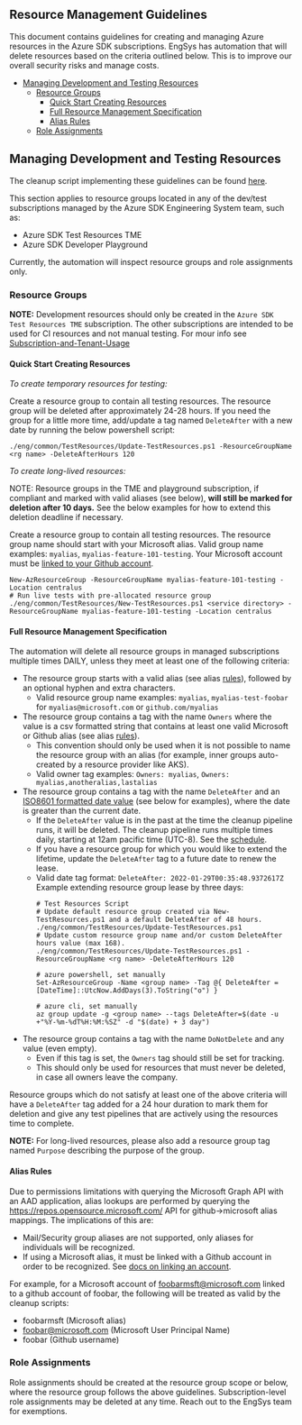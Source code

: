 ## Resource Management Guidelines

This document contains guidelines for creating and managing Azure resources in the Azure SDK
subscriptions. EngSys has automation that will delete resources based on the criteria outlined below. This is to
improve our overall security risks and manage costs.

  * [Managing Development and Testing Resources](#managing-development-and-testing-resources)
     * [Resource Groups](#resource-groups)
        * [Quick Start Creating Resources](#quick-start-creating-resources)
        * [Full Resource Management Specification](#full-resource-management-specification)
        * [Alias Rules](#alias-rules)
     * [Role Assignments](#role-assignments)

## Managing Development and Testing Resources

The cleanup script implementing these guidelines can be found [here](https://github.com/Azure/azure-sdk-tools/blob/main/eng/scripts/live-test-resource-cleanup.ps1).

This section applies to resource groups located in any of the dev/test subscriptions managed by the Azure SDK
Engineering System team, such as:

- Azure SDK Test Resources TME
- Azure SDK Developer Playground

Currently, the automation will inspect resource groups and role assignments only.

### Resource Groups

**NOTE:** Development resources should only be created in the `Azure SDK Test Resources TME` subscription. The other
subscriptions are intended to be used for CI resources and not manual testing. For mour info see [Subscription-and-Tenant-Usage](https://dev.azure.com/azure-sdk/internal/_wiki/wikis/internal.wiki/206/Subscription-and-Tenant-Usage)

#### Quick Start Creating Resources

*To create temporary resources for testing:*

Create a resource group to contain all testing resources. The resource group will be deleted after approximately 24-28 hours.
If you need the group for a little more time, add/update a tag named `DeleteAfter` with a new date by running the below powershell script:

```
./eng/common/TestResources/Update-TestResources.ps1 -ResourceGroupName <rg name> -DeleteAfterHours 120
```

*To create long-lived resources:*

NOTE: Resource groups in the TME and playground subscription, if compliant and marked with valid aliases (see below), **will still
be marked for deletion after 10 days.** See the below examples for how to extend this deletion deadline if necessary.

Create a resource group to contain all testing resources. The resource group name should start with your Microsoft alias.
Valid group name examples: `myalias`, `myalias-feature-101-testing`. Your Microsoft account must be
[linked to your Github account](https://repos.opensource.microsoft.com/link).

```
New-AzResourceGroup -ResourceGroupName myalias-feature-101-testing -Location centralus
# Run live tests with pre-allocated resource group
./eng/common/TestResources/New-TestResources.ps1 <service directory> -ResourceGroupName myalias-feature-101-testing -Location centralus
```

#### Full Resource Management Specification

The automation will delete all resource groups in managed subscriptions multiple times DAILY, unless they meet at least one of the following criteria:

- The resource group starts with a valid alias (see alias [rules](#alias-rules)), followed by an optional hyphen and extra characters.
    - Valid resource group name examples: `myalias`, `myalias-test-foobar` for `myalias@microsoft.com` or `github.com/myalias`
- The resource group contains a tag with the name `Owners` where the value is a csv formatted string that contains at
  least one valid Microsoft or Github alias (see alias [rules](#alias-rules)).
    - This convention should only be used when it is not possible to name the resource group with an alias
        (for example, inner groups auto-created by a resource provider like AKS).
    - Valid owner tag examples: `Owners: myalias`, `Owners: myalias,anotheralias,lastalias`
- The resource group contains a tag with the name `DeleteAfter` and an [ISO8601 formatted date value](https://www.iso.org/iso-8601-date-and-time-format.html)
  (see below for examples), where the date is greater than the current date.
    - If the `DeleteAfter` value is in the past at the time the cleanup pipeline runs, it will be deleted.
      The cleanup pipeline runs multiple times daily, starting at 12am pacific time (UTC-8). See the [schedule](https://dev.azure.com/azure-sdk/internal/_apps/hub/ms.vss-ciworkflow.build-ci-hub?_a=edit-build-definition&id=1357&view=Tab_Triggers).
    - If you have a resource group for which you would like to extend the lifetime, update the `DeleteAfter` tag to a
      future date to renew the lease.
    - Valid date tag format: `DeleteAfter: 2022-01-29T00:35:48.9372617Z`
      Example extending resource group lease by three days:
      ```
      # Test Resources Script
      # Update default resource group created via New-TestResources.ps1 and a default DeleteAfter of 48 hours.
      ./eng/common/TestResources/Update-TestResources.ps1
      # Update custom resource group name and/or custom DeleteAfter hours value (max 168).
      ./eng/common/TestResources/Update-TestResources.ps1 -ResourceGroupName <rg name> -DeleteAfterHours 120

      # azure powershell, set manually
      Set-AzResourceGroup -Name <group name> -Tag @{ DeleteAfter = [DateTime]::UtcNow.AddDays(3).ToString("o") }

      # azure cli, set manually
      az group update -g <group name> --tags DeleteAfter=$(date -u +"%Y-%m-%dT%H:%M:%SZ" -d "$(date) + 3 day")
      ```
- The resource group contains a tag with the name `DoNotDelete` and any value (even empty).
    - Even if this tag is set, the `Owners` tag should still be set for tracking.
    - This should only be used for resources that must never be deleted, in case all owners leave the company.

Resource groups which do not satisfy at least one of the above criteria will have a `DeleteAfter` tag added for a 24 hour duration to mark them for deletion and give any test pipelines that are actively using the resources time to complete.

**NOTE:** For long-lived resources, please also add a resource group tag named `Purpose` describing the purpose of the group.

#### Alias Rules

Due to permissions limitations with querying the Microsoft Graph API with an AAD application, alias lookups are
performed by querying the https://repos.opensource.microsoft.com/ API for github->microsoft alias mappings.
The implications of this are:

- Mail/Security group aliases are not supported, only aliases for individuals will be recognized.
- If using a Microsoft alias, it must be linked with a Github account in order to be recognized. See [docs on linking an account](https://repos.opensource.microsoft.com/link).

For example, for a Microsoft account of foobarmsft@microsoft.com linked to a github account of foobar, the following
will be treated as valid by the cleanup scripts:

- foobarmsft  (Microsoft alias)
- foobar@microsoft.com  (Microsoft User Principal Name)
- foobar  (Github username)

### Role Assignments

Role assignments should be created at the resource group scope or below, where the resource group follows the above
guidelines. Subscription-level role assignments may be deleted at any time. Reach out to the EngSys team for exemptions.
